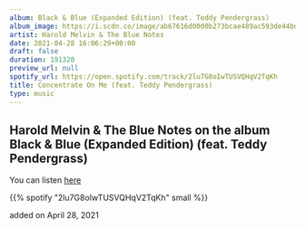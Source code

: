 ```yaml
---
album: Black & Blue (Expanded Edition) (feat. Teddy Pendergrass)
album_image: https://i.scdn.co/image/ab67616d0000b273bcae489ac593de44bd9bda54
artist: Harold Melvin & The Blue Notes
date: 2021-04-28 16:06:29+00:00
draft: false
duration: 191320
preview_url: null
spotify_url: https://open.spotify.com/track/2lu7G8oIwTUSVQHqV2TqKh
title: Concentrate On Me (feat. Teddy Pendergrass)
type: music
---
```



## Harold Melvin & The Blue Notes on the album Black & Blue (Expanded Edition) (feat. Teddy Pendergrass)

You can listen [here](https://open.spotify.com/track/2lu7G8oIwTUSVQHqV2TqKh)

{{% spotify "2lu7G8oIwTUSVQHqV2TqKh" small %}}

added on April 28, 2021